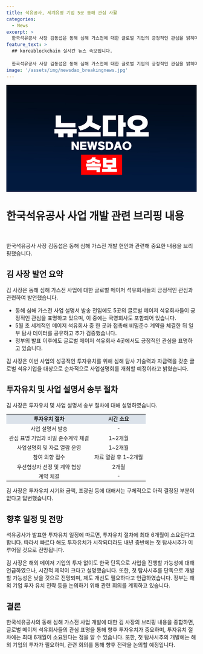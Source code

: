 ```yaml
---
title: 석유공사, 세계유명 기업 5곳 동해 관심 사활
categories:
  - News
excerpt: >
  한국석유공사 사장 김동섭은 동해 심해 가스전에 대한 글로벌 기업의 긍정적인 관심을 밝히며, 석유공사의 투자 유치 계획에 대한 설명을 진행했다. 동해 심해 가스전은 대규모 투자가 필요하여 글로벌 기업의 참여가 필수적이며, 최초의 탐사는 내년 중반이 될 것으로 예상되지만, 투자유치 절차와 해저 자원개발법 관련 제도 개선이 필요하다고 강조했다. 또한 정부와 석유공사는 해외 기업 투자 유치 전략에 대해 논의할 예정이다.
feature_text: >
  ## koreablockchain 실시간 뉴스 속보입니다.

  한국석유공사 사장 김동섭은 동해 심해 가스전에 대한 글로벌 기업의 긍정적인 관심을 밝히며, 석유공사의 투자 유치 계획에 대한 설명을 진행했다. 동해 심해 가스전은 대규모 투자가 필요하여 글로벌 기업의 참여가 필수적이며, 최초의 탐사는 내년 중반이 될 것으로 예상되지만, 투자유치 절차와 해저 자원개발법 관련 제도 개선이 필요하다고 강조했다. 또한 정부와 석유공사는 해외 기업 투자 유치 전략에 대해 논의할 예정이다.
image: '/assets/img/newsdao_breakingnews.jpg'
---
```


<p><img src="/assets/img/newsdao_breakingnews.jpg" alt="koreablockchain 속보" /></p>

<h1 data-ke-size="size26"><b>한국석유공사 사업 개발 관련 브리핑 내용</b></h1>

<p data-ke-size="size16">&nbsp;</p>

<p>한국석유공사 사장 김동섭은 동해 심해 가스전 개발 현안과 관련해 중요한 내용을 브리핑했습니다.</p>

<h2 data-ke-size="size26">김 사장 발언 요약</h2>

<p>김 사장은 동해 심해 가스전 사업에 대한 글로벌 메이저 석유회사들의 긍정적인 관심과 관련하여 발언했습니다.</p>

<ul>
    <li>동해 심해 가스전 사업 설명서 발송 전임에도 5곳의 글로벌 메이저 석유회사들이 긍정적인 관심을 표명하고 있으며, 이 중에는 국영회사도 포함되어 있습니다.</li>
    <li>5월 초 세계적인 메이저 석유회사 중 한 곳과 접촉해 비밀준수 계약을 체결한 뒤 일부 탐사 데이터를 공유하고 추가 검증했습니다.</li>
    <li>정부의 발표 이후에도 글로벌 메이저 석유회사 4곳에서도 긍정적인 관심을 표명하고 있습니다.</li>
</ul>

<p>김 사장은 이번 사업의 성공적인 투자유치를 위해 심해 탐사 기술력과 자금력을 갖춘 글로벌 석유기업을 대상으로 순차적으로 사업설명회를 개최할 예정이라고 밝혔습니다.</p>

<h2 data-ke-size="size26">투자유치 및 사업 설명서 송부 절차</h2>

<p>김 사장은 투자유치 및 사업 설명서 송부 절차에 대해 설명하였습니다.</p>

<table>
    <tr>
        <td style="background-color: #21538527; text-align: center; height: 17px;"><b>투자유치 절차</b></td>
        <td style="background-color: #21538527; text-align: center; height: 17px;"><b>시간 소요</b></td>
    </tr>
    <tr>
        <td style="text-align: center;">사업 설명서 발송</td>
        <td style="text-align: center;">-</td>
    </tr>
    <tr>
        <td style="text-align: center;">관심 표명 기업과 비밀 준수계약 체결</td>
        <td style="text-align: center;">1~2개월</td>
    </tr>
    <tr>
        <td style="text-align: center;">사업설명회 및 자료 열람 운영</td>
        <td style="text-align: center;">1~2개월</td>
    </tr>
    <tr>
        <td style="text-align: center;">참여 의향 접수</td>
        <td style="text-align: center;">자료 열람 후 1~2개월</td>
    </tr>
    <tr>
        <td style="text-align: center;">우선협상자 선정 및 계약 협상</td>
        <td style="text-align: center;">2개월</td>
    </tr>
    <tr>
        <td style="text-align: center;">계약 체결</td>
        <td style="text-align: center;">-</td>
    </tr>
</table>

<p>김 사장은 투자유치 시기와 금액, 조광권 등에 대해서는 구체적으로 아직 결정된 부분이 없다고 답변했습니다.</p>

<h2 data-ke-size="size26">향후 일정 및 전망</h2>

<p>석유공사가 발표한 투자유치 일정에 따르면, 투자유치 절차에 최대 6개월이 소요된다고 합니다. 따라서 빠르다 해도 투자유치가 시작되더라도 내년 중반에는 첫 탐사시추가 이루어질 것으로 전망됩니다.</p>

<p>김 사장은 해외 메이저 기업의 투자 없이도 한국 단독으로 사업을 진행할 가능성에 대해 언급하였으나, 시간적 제약이 크다고 설명했습니다. 또한, 첫 탐사시추를 단독으로 개발할 가능성은 낮을 것으로 전망되며, 제도 개선도 필요하다고 언급하였습니다. 정부는 해외 기업 투자 유치 전략 등을 논의하기 위해 관련 회의를 계획하고 있습니다.</p>

<h2 data-ke-size="size26">결론</h2>

<p>한국석유공사의 동해 심해 가스전 사업 개발에 대한 김 사장의 브리핑 내용을 종합하면, 글로벌 메이저 석유회사들의 관심 표명을 통해 향후 투자유치가 중요하며, 투자유치 절차에는 최대 6개월이 소요된다는 점을 알 수 있습니다. 또한, 첫 탐사시추의 개발에는 해외 기업의 투자가 필요하며, 관련 회의를 통해 향후 전략을 논의할 예정입니다.</p>

<p data-ke-size="size16">&nbsp;</p>

